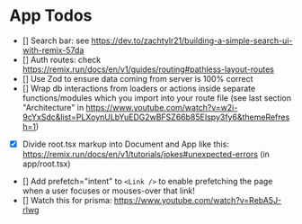 # App Todos

- [] Search bar: see https://dev.to/zachtylr21/building-a-simple-search-ui-with-remix-57da
- [] Auth routes: check https://remix.run/docs/en/v1/guides/routing#pathless-layout-routes
- [] Use Zod to ensure data coming from server is 100% correct
- [] Wrap db interactions from loaders or actions inside separate functions/modules which you import into your route file (see last section "Architecture" in https://www.youtube.com/watch?v=w2i-9cYxSdc&list=PLXoynULbYuEDG2wBFSZ66b85EIspy3fy6&themeRefresh=1)
- [x] Divide root.tsx markup into Document and App like this: https://remix.run/docs/en/v1/tutorials/jokes#unexpected-errors (in app/root.tsx)
- [] Add prefetch="intent" to `<Link />` to enable prefetching the page when a user focuses or mouses-over that link!
- [] Watch this for prisma: https://www.youtube.com/watch?v=RebA5J-rlwg
